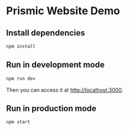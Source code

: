 # Prismic Website Demo

## Install dependencies

``` bash
npm install
```

## Run in development mode

``` bash
npm run dev
```

Then you can access it at [http://localhost:3000](http://localhost:3000).

## Run in production mode

``` bash
npm start
```
